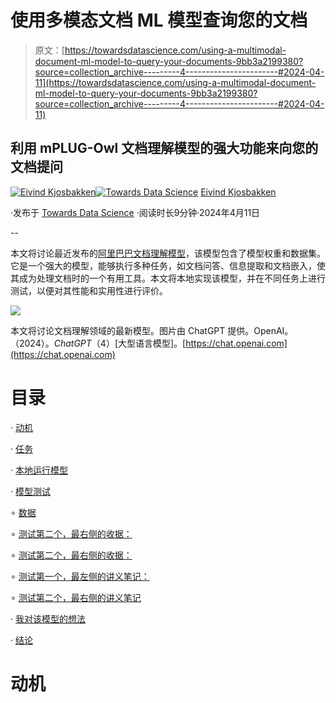 # 使用多模态文档 ML 模型查询您的文档

> 原文：[https://towardsdatascience.com/using-a-multimodal-document-ml-model-to-query-your-documents-9bb3a2199380?source=collection_archive---------4-----------------------#2024-04-11](https://towardsdatascience.com/using-a-multimodal-document-ml-model-to-query-your-documents-9bb3a2199380?source=collection_archive---------4-----------------------#2024-04-11)

## 利用 mPLUG-Owl 文档理解模型的强大功能来向您的文档提问

[](https://oieivind.medium.com/?source=post_page---byline--9bb3a2199380--------------------------------)[![Eivind Kjosbakken](../Images/5f91b74428e1202fc4a176a3dd1cb1c7.png)](https://oieivind.medium.com/?source=post_page---byline--9bb3a2199380--------------------------------)[](https://towardsdatascience.com/?source=post_page---byline--9bb3a2199380--------------------------------)[![Towards Data Science](../Images/a6ff2676ffcc0c7aad8aaf1d79379785.png)](https://towardsdatascience.com/?source=post_page---byline--9bb3a2199380--------------------------------) [Eivind Kjosbakken](https://oieivind.medium.com/?source=post_page---byline--9bb3a2199380--------------------------------)

·发布于 [Towards Data Science](https://towardsdatascience.com/?source=post_page---byline--9bb3a2199380--------------------------------) ·阅读时长9分钟·2024年4月11日

--

本文将讨论最近发布的[阿里巴巴文档理解模型](https://github.com/X-PLUG/mPLUG-DocOwl?tab=readme-ov-file)，该模型包含了模型权重和数据集。它是一个强大的模型，能够执行多种任务，如文档问答、信息提取和文档嵌入，使其成为处理文档时的一个有用工具。本文将本地实现该模型，并在不同任务上进行测试，以便对其性能和实用性进行评价。

![](../Images/6eacf9e9ef1a87479c46ce4dcbcd3232.png)

本文将讨论文档理解领域的最新模型。图片由 ChatGPT 提供。OpenAI。（2024）。*ChatGPT*（4）[大型语言模型]。[https://chat.openai.com](https://chat.openai.com)

# 目录

· [动机](#dcec)

· [任务](#a218)

· [本地运行模型](#8c84)

· [模型测试](#9990)

∘ [数据](#39f3)

∘ [测试第二个，最右侧的收据：](#8773)

∘ [测试第二个，最右侧的收据：](#7812)

∘ [测试第一个，最左侧的讲义笔记：](#cdbd)

∘ [测试第二个，最右侧的讲义笔记](#f7ac)

· [我对该模型的想法](#4327)

· [结论](#0499)

# 动机
